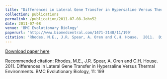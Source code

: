 ```yaml
---
title: "Differences in Lateral Gene Transfer in Hypersaline Versus Thermal Environments"
collection: publications
permalink: /publication/2011-07-08-John52
date: 2011-07-08
venue: 'BMC Evolutionary Biology'
paperurl: 'http://www.biomedcentral.com/1471-2148/11/199'
citation: 'Rhodes, M.E., J.R. Spear, A. Oren and C.H. House.  2011.  Differences in Lateral Gene Transfer in Hypersaline Versus Thermal Environments.  BMC Evolutionary Biology, 11: 199'
---
```


<a href='http://www.biomedcentral.com/1471-2148/11/199'>Download paper here</a>

Recommended citation: Rhodes, M.E., J.R. Spear, A. Oren and C.H. House.  2011.  Differences in Lateral Gene Transfer in Hypersaline Versus Thermal Environments.  BMC Evolutionary Biology, 11: 199